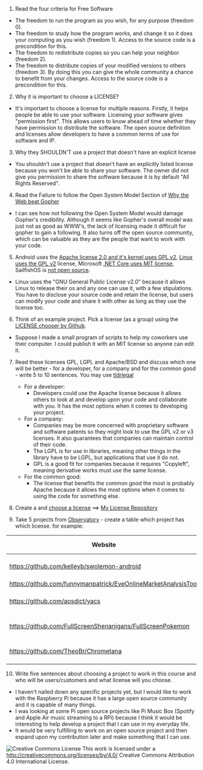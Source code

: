 1. Read the four criteria for Free Software
  - The freedom to run the program as you wish, for any purpose (freedom 0).
  - The freedom to study how the program works, and change it so it does your computing as you wish (freedom 1). Access to the source code is a precondition for this.
  - The freedom to redistribute copies so you can help your neighbor (freedom 2).
  - The freedom to distribute copies of your modified versions to others (freedom 3). By doing this you can give the whole community a chance to benefit from your changes. Access to the source code is a precondition for this.
2.  Why it is important to choose a LICENSE?
  - It's important to choose a license for multiple reasons. Firstly, it helps people be able to use your software. Licensing your software gives "permission first". This allows users to know ahead of time whether they have permission to distribute the software. The open source definition and licenses allow developers to have a common terms of use for software and IP.
3.  Why they SHOULDN'T use a project that doesn't have an explicit license
  - You shouldn't use a project that doesn't have an explicitly listed license because you won't be able to share your software. The owner did not give you permission to share the software because it is by default "All Rights Reserved".
4. Read the Failure to follow the Open System Model Section of [Why the Web beat Gopher](http://ils.unc.edu/callee/gopherpaper.htm#explain)
  - I can see how not following the Open System Model would damage Gopher's credibility. Although it seems like Gopher's overall model was just not as good as WWW's, the lack of licensing made it difficult for gopher to gain a following. It also turns off the open source community, which can be valuable as they are the people that want to work with your code.
5.  Android uses the [Apache license 2.0 and it's kernel uses GPL v2](https://en.wikipedia.org/wiki/Android_(operating_system)), [Linux uses the  GPL v2](https://en.wikipedia.org/wiki/Linux ) license,
Microsoft [.NET Core uses MIT license]( https://github.com/dotnet/coreclr ), SailfishOS is [not open source]( https://en.wikipedia.org/wiki/Sailfish_OS ).  
  - Linux uses the "GNU General Public License v2.0" because it allows Linux to release their os and any one can use it, with a few stipulations. You have to disclose your source code and retain the license, but users can modify your code and share it with other as long as they use the license too.
6.  Think of an example project. Pick a license (as a group) using the [LICENSE chooser by Github](http://choosealicense.com/).
  - Suppose I made a small program of scripts to help my coworkers use their computer. I could publish it with an MIT license so anyone can edit it.
7.  Read these licenses  GPL, LGPL and Apache/BSD and discuss which one will be better - for a developer, for a company and for the common good - write 5 to 10 sentences. You may use [tldrlegal](https://tldrlegal.com/license/)
    - For a developer:
       - Developers could use the Apache license because it allows others to look at and develop upon your code and collaborate with you. It has the most options when it comes to developing your project.
    - For a company:
      - Companies may be more concerned with proprietary software and software patents so they might look to use the GPL v2 or v3 licenses. It also guarantees that companies can maintain control of their code.
      - The LGPL is for use in libraries, meaning other things in the library have to be LGPL, but applications that use it do not.
      - GPL is a good fit for companies because it requires "Copyleft", meaning derivative works must use the same license.
    - For the common good:
      - The license that benefits the common good the most is probably Apache because it allows the most options when it comes to using the code for something else.

8.  Create a  and [choose a license](https://github.com/blog/1530-choosing-an-open-source-license) ==> [My License Repository](https://github.com/JoeIaquinto/cs2963-Licenses)

9.  Take 5 projects from [Observatory](http://rcos.io) - create a table which project has which license. for example:

Website | License Present | License
---------|:----------|:-------
https://github.com/kelleyb/swolemon-android | Yes | MIT Public License
https://github.com/funnymanpatrick/EveOnlineMarketAnalysisTool | Yes | GPL v3
https://github.com/aosdict/yacs | Yes | MIT Public License
https://github.com/FullScreenShenanigans/FullScreenPokemon | Yes | MIT Public License
https://github.com/TheoBr/Chrometana | Yes | MIT Public License

10.  Write five sentences about choosing a project to work in this course and  who will be users/customers  and what license will you choose.
  - I haven't nailed down any specific projects yet, but I would like to work with the Raspberry Pi because it has a large open source community and it is capable of many things.
  - I was looking at some Pi open source projects like Pi Music Box (Spotify and Apple Air music streaming to a RPi) because I think it would be interesting to help develop a project that I can use in my everyday life.
  - It would be very fulfilling to work on an open source project and then expand upon my contribution later and make something that I can use.

![Creative Commons License](https://i.creativecommons.org/l/by/4.0/88x31.png) This work is licensed under a http://creativecommons.org/licenses/by/4.0/ Creative Commons Attribution 4.0 International License.
